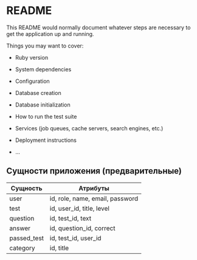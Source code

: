 # README

This README would normally document whatever steps are necessary to get the
application up and running.

Things you may want to cover:

* Ruby version

* System dependencies

* Configuration

* Database creation

* Database initialization

* How to run the test suite

* Services (job queues, cache servers, search engines, etc.)

* Deployment instructions

* ...
## Сущности приложения (предварительные)
| Сущность    | Атрибуты                        |
| ----------- | ------------------------------- |
| user        | id, role, name, email, password |
| test        | id, user_id, title, level       |
| question    | id, test_id, text               |
| answer      | id, question_id,   correct      |
| passed_test | id, test_id, user_id            |
| category    | id, title                       |

